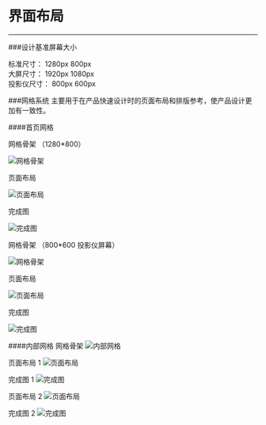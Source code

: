 # 界面布局
---
###设计基准屏幕大小

标准尺寸：  1280px 800px  
大屏尺寸：  1920px 1080px  
投影仪尺寸： 800px 600px  


###网格系统
主要用于在产品快速设计时的页面布局和排版参考，使产品设计更加有一致性。

####首页网格

网格骨架 （1280*800）

<img src="../img/gridSys.png" alt="网格骨架">

页面布局  

<img src="../img/gridSys_2.png" alt="页面布局">

完成图  

<img src="../img/gridSys_3.png" alt="完成图">

网格骨架 （800*600 投影仪屏幕）

<img src="../img/gridSysSm.png" alt="网格骨架">

页面布局  

<img src="../img/gridSysSm_2.png" alt="页面布局">

完成图  

<img src="../img/gridSysSm_3.png" alt="完成图">

####内部网格
网格骨架
<img src="../img/gridSysIn.png" alt="内部网格">

页面布局 1
<img src="../img/gridSysIn_2.png" alt="页面布局">

完成图 1
<img src="../img/gridSysIn_4.png" alt="完成图">

页面布局 2
<img src="../img/gridSysIn_3.png" alt="页面布局">

完成图 2
<img src="../img/gridSysIn_5.png" alt="完成图">

